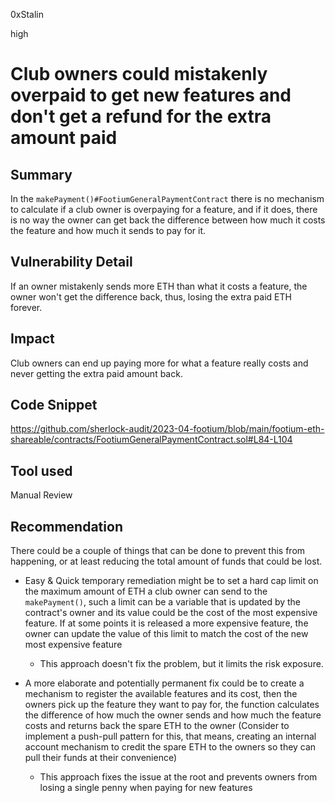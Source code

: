 0xStalin

high

# Club owners could mistakenly overpaid to get new features and don't get a refund for the extra amount paid

## Summary
In the `makePayment()#FootiumGeneralPaymentContract` there is no mechanism to calculate if a club owner is overpaying for a feature, and if it does, there is no way the owner can get back the difference between how much it costs the feature and how much it sends to pay for it.

## Vulnerability Detail
If an owner mistakenly sends more ETH than what it costs a feature, the owner won't get the difference back, thus, losing the extra paid ETH forever.

## Impact
Club owners can end up paying more for what a feature really costs and never getting the extra paid amount back.

## Code Snippet
https://github.com/sherlock-audit/2023-04-footium/blob/main/footium-eth-shareable/contracts/FootiumGeneralPaymentContract.sol#L84-L104

## Tool used
Manual Review

## Recommendation
There could be a couple of things that can be done to prevent this from happening, or at least reducing the total amount of funds that could be lost.

- Easy & Quick temporary remediation might be to set a hard cap limit on the maximum amount of ETH a club owner can send to the `makePayment()`, such a limit can be a variable that is updated by the contract's owner and its value could be the cost of the most expensive feature. If at some points it is released a more expensive feature, the owner can update the value of this limit to match the cost of the new most expensive feature
  - This approach doesn't fix the problem, but it limits the risk exposure.

- A more elaborate and potentially permanent fix could be to create a mechanism to register the available features and its cost, then the owners pick up the feature they want to pay for, the function calculates the difference of how much the owner sends and how much the feature costs and returns back the spare ETH to the owner (Consider to implement a push-pull pattern for this, that means, creating an internal account mechanism to credit the spare ETH to the owners so they can pull their funds at their convenience)
  - This approach fixes the issue at the root and prevents owners from losing a single penny when paying for new features
